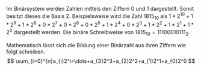 Im Binärsystem werden Zahlen mittels den Ziffern 0 und 1 dargestellt. Somit besitzt dieses die Basis 2. Beispielsweise wird die Zahl $1815_{10}$ als $1*2^10+1*2^9+1*2^8+0*2^7+0*2^6+0*2^5+1*2^4+0*2^3+1*2^2+1*2^1+1*2^0$ dargestellt werden. Die binäre Schreibweise von $1815_{10} = 11100010111_{2}$.

Mathematisch lässt sich die Bildung einer Binärzahl aus ihren Ziffern wie folgt schreiben.
$$
\sum_{i=0}^{n}a_{i}2^i=\dots+a_{3}2^3+a_{2}2^2+a_{1}2^1+a_{0}2^0
$$

